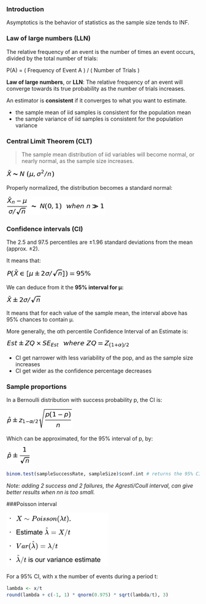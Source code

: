
### Introduction

Asymptotics is the behavior of statistics as the sample size tends to INF.


### Law of large numbers (LLN)

The relative frequency of an event is the number of times an event occurs, divided by the total number of trials:

P(A) = ( Frequency of Event A ) / ( Number of Trials )

**Law of large numbers**, or **LLN**: 
The relative frequency of an event will converge towards its true probability 
as the number of trials increases.

An estimator is **consistent** if it converges to what you want to estimate.

+ the sample mean of iid samples is consistent for the population mean
+ the sample variance of iid samples is consistent for the population variance



### Central Limit Theorem (CLT)

> The sample mean distribution of iid variables
> will become normal, or nearly normal, as the sample size increases.

![\bar X \sim N~(\mu, \sigma^2 / n)](equations/normalCLT.png?raw=true)

Properly normalized, the distribution becomes a standard normal:

![\frac{\bar X_n - \mu}{\sigma / \sqrt{n}}~ \sim ~N(0, 1)~~when~n \gg 1](equations/CLT.png?raw=true)



### Confidence intervals (CI)


The 2.5 and 97.5 percentiles are &plusmn;1.96 standard deviations from the mean (approx. &plusmn;2).

It means that:

![P (\bar X \in [\mu \pm 2\sigma / \sqrt{n}]) = 95\%](equations/normalCI.png?raw=true)

We can deduce from it the **95% interval for &#956;:**

![\bar X \pm 2\sigma / \sqrt{n}](equations/normalCI2.png?raw=true)

It means that for each value of the sample mean, the interval above has 95% chances to contain &#956;.

More generally, the &#945;th percentile Confidence Interval of an Estimate is:

![Est \pm ZQ \times SE_{Est}~~where~ZQ=Z_{ (1+\alpha)/2}](equations/CI.png?raw=true)


+ CI get narrower with less variability of the pop, and as the sample size increases
+ CI get wider as the confidence percentage decreases 

### Sample proportions

In a Bernoulli distribution with success probability p, the CI is:

![\hat p \pm z_{1 - \alpha/2}  \sqrt{\frac{p(1 - p)}{n}}](equations/bernoulliCI.png?raw=true)

Which can be approximated, for the 95% interval of p, by:

![\hat p \pm \frac{1}{\sqrt{n}}](equations/bernoulliCI2.png?raw=true)

```r
binom.test(sampleSuccessRate, sampleSize)$conf.int # returns the 95% CI for the binomial test
```

_Note: adding 2 success and 2 failures, the Agresti/Coull interval, can give better results when nn is too small._


###Poisson interval

![poissonCI](equations/poissonCI.png?raw=true)

For a 95% CI, with x the number of events during a period t:

```r
lambda <- x/t 
round(lambda + c(-1, 1) * qnorm(0.975) * sqrt(lambda/t), 3)
```


